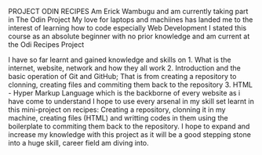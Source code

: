 PROJECT ODIN RECIPES 
Am Erick Wambugu and am currently taking part in The Odin Project 
My love for laptops and machiines has landed me to the interest of learning how to code especially Web Development 
I stated this course as an absolute beginner with no prior knowledge and am current at the Odi Recipes Project 

I have so far learnt and gained knowledge and skills on 
        1. What is the internet, website, network and how they all work
        2. Introduction and the basic operation of Git and GitHub;
            That is from creating a repository to clonning, creating files and commiting them back to the repository 
        3. HTML - Hyper Markup Language which is the backborne of every website as i have come to understand
I hope to use every arsenal in my skill set learnt in this mini-project on recipes:
    Creating a repository, clonning it in my machine, creating files (HTML) and writting codes in them using the boilerplate to commiting them back to the repository. 
    I hope to expand and increase my knowledge with this project as it will be a good stepping stone into a huge skill, career field am diving into. 